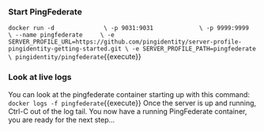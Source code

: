 ### Start PingFederate
`docker run -d              \
    -p 9031:9031             \
    -p 9999:9999             \
    --name pingfederate     \
    -e SERVER_PROFILE_URL=https://github.com/pingidentity/server-profile-pingidentity-getting-started.git \
    -e SERVER_PROFILE_PATH=pingfederate \
    pingidentity/pingfederate`{{execute}}

### Look at live logs
You can look at the pingfederate container starting up with this command:
`docker logs -f pingfederate`{{execute}}
Once the server is up and running, Ctrl-C out of the log tail.
You now have a running PingFederate container, you are ready for the next step...
